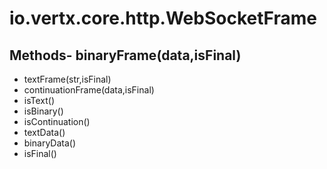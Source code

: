 # io.vertx.core.http.WebSocketFrame
## Methods- binaryFrame(data,isFinal)
- textFrame(str,isFinal)
- continuationFrame(data,isFinal)
- isText()
- isBinary()
- isContinuation()
- textData()
- binaryData()
- isFinal()
